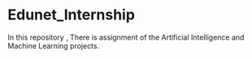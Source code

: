 # Edunet_Internship
In this repository , There is assignment of the Artificial Intelligence and Machine Learning projects.
